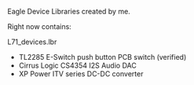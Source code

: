
Eagle Device Libraries created by me.

Right now contains:

L71_devices.lbr
* TL2285 E-Switch push button PCB switch (verified)
* Cirrus Logic CS4354 I2S Audio DAC
* XP Power ITV series DC-DC converter

